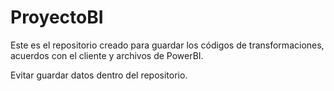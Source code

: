 # ProyectoBI
Este es el repositorio creado para guardar los códigos de transformaciones, acuerdos con el cliente y archivos de PowerBI.

Evitar guardar datos dentro del repositorio.
